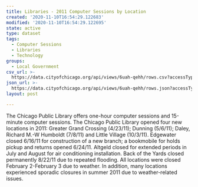 ```yaml
---
title: Libraries - 2011 Computer Sessions by Location
created: '2020-11-10T16:54:29.122683'
modified: '2020-11-10T16:54:29.122695'
state: active
type: dataset
tags:
  - Computer Sessions
  - Libraries
  - Technology
groups:
  - Local Government
csv_url: >-
  https://data.cityofchicago.org/api/views/6uah-qehh/rows.csv?accessType=DOWNLOAD
json_url: >-
  https://data.cityofchicago.org/api/views/6uah-qehh/rows.json?accessType=DOWNLOAD
layout: post

---
```

The Chicago Public Library offers one-hour computer sessions and 15-minute computer sessions. The Chicago Public Library opened four new locations in 2011: Greater Grand Crossing (4/23/11); Dunning (5/6/11); Daley, Richard M.-W Humboldt (7/8/11) and Little Village (10/3/11). Edgewater closed 6/16/11 for construction of a new branch; a bookmobile for holds pickup and returns opened 6/24/11. Altgeld closed for extended periods in July and August for air conditioning installation. Back of the Yards closed permanently 8/22/11 due to repeated flooding. All locations were closed February 2-February 3 due to weather. In addition, many locations experienced sporadic closures in summer 2011 due to weather-related issues.
